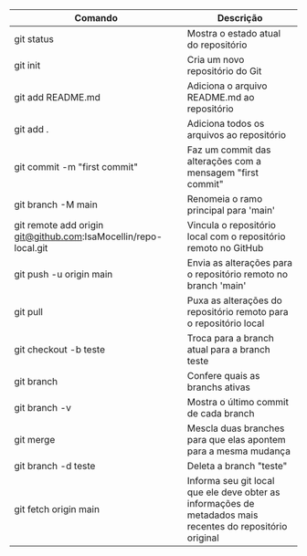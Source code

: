 Comando                           | Descrição
--------------------------------- | ---------------------------------------------------------
git status                        | Mostra o estado atual do repositório
git init                          | Cria um novo repositório do Git
git add README.md                 | Adiciona o arquivo README.md ao repositório
git add .                         | Adiciona todos os arquivos ao repositório
git commit -m "first commit"      | Faz um commit das alterações com a mensagem "first commit"
git branch -M main                | Renomeia o ramo principal para 'main'
git remote add origin git@github.com:IsaMocellin/repo-local.git | Vincula o repositório local com o repositório remoto no GitHub
git push -u origin main           | Envia as alterações para o repositório remoto no branch 'main'
git pull                          | Puxa as alterações do repositório remoto para o repositório local
git checkout -b teste             | Troca para a branch atual para a branch teste
git branch                        | Confere quais as branchs ativas
git branch -v                     | Mostra o último commit de cada branch
git merge                         | Mescla duas branches para que elas apontem para a mesma mudança
git branch -d teste               | Deleta a branch "teste"
git fetch origin main             | Informa seu git local que ele deve obter as informações de metadados mais recentes do repositório original
